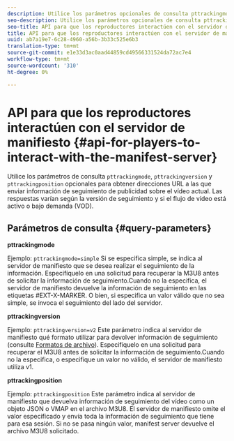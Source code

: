 ```yaml
---
description: Utilice los parámetros opcionales de consulta pttrackingmode, pttrackingversion y pttrackingposition para obtener las direcciones URL a las que enviar información de seguimiento de anuncios sobre el vídeo actual. Las respuestas varían según la versión de seguimiento y si el flujo de vídeo está activo o bajo demanda (VOD).
seo-description: Utilice los parámetros opcionales de consulta pttrackingmode, pttrackingversion y pttrackingposition para obtener las direcciones URL a las que enviar información de seguimiento de anuncios sobre el vídeo actual. Las respuestas varían según la versión de seguimiento y si el flujo de vídeo está activo o bajo demanda (VOD).
seo-title: API para que los reproductores interactúen con el servidor de manifiesto
title: API para que los reproductores interactúen con el servidor de manifiesto
uuid: ab7a19e7-6c28-4960-a56b-3b33c525e6b3
translation-type: tm+mt
source-git-commit: e1e33d3ac0aad44859cd49566331524da72ac7e4
workflow-type: tm+mt
source-wordcount: '310'
ht-degree: 0%

---
```



# API para que los reproductores interactúen con el servidor de manifiesto {#api-for-players-to-interact-with-the-manifest-server}

Utilice los parámetros de consulta `pttrackingmode`, `pttrackingversion` y `pttrackingposition` opcionales para obtener direcciones URL a las que enviar información de seguimiento de publicidad sobre el vídeo actual. Las respuestas varían según la versión de seguimiento y si el flujo de vídeo está activo o bajo demanda (VOD).

## Parámetros de consulta {#query-parameters}

**pttrackingmode**

Ejemplo: `pttrackingmode=simple`
Si se especifica simple, se indica al servidor de manifiesto que se desea realizar el seguimiento de la información.
Especifíquelo en una solicitud para recuperar la M3U8 antes de solicitar la información de seguimiento.Cuando no la especifica, el servidor de manifiesto devuelve la información de seguimiento en las etiquetas #EXT-X-MARKER.
O bien, si especifica un valor válido que no sea simple, se invoca el seguimiento del lado del servidor.

**pttrackingversion**

Ejemplo: `pttrackingversion=v2`
Este parámetro indica al servidor de manifiesto qué formato utilizar para devolver información de seguimiento (consulte [Formatos de archivo](/help/primetime-ad-insertion/~old-msapi-topics/ms-list-file-formats/ms-api-file-formats.md)).
Especifíquelo en una solicitud para recuperar el M3U8 antes de solicitar la información de seguimiento.Cuando no la especifica, o especifique un valor no válido, el servidor de manifiesto utiliza v1.

**pttrackingposition**

Ejemplo: `pttrackingposition`
Este parámetro indica al servidor de manifiesto que devuelva información de seguimiento del vídeo como un objeto JSON o VMAP en el archivo M3U8. El servidor de manifiesto omite el valor especificado y envía toda la información de seguimiento que tiene para esa sesión. Si no se pasa ningún valor, manifest server devuelve el archivo M3U8 solicitado.
